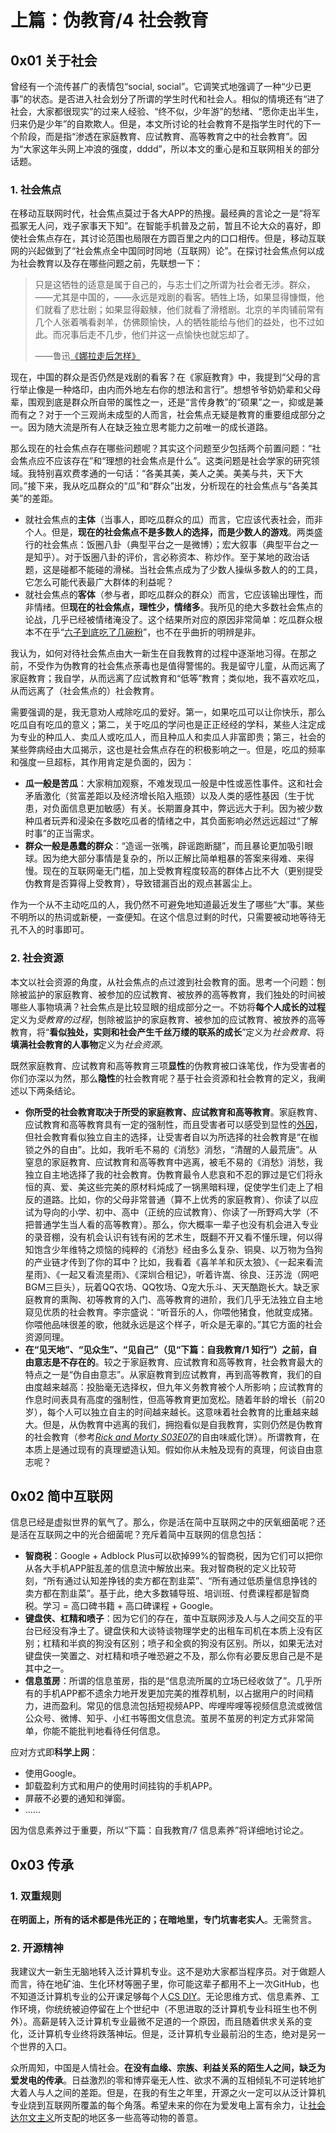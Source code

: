 # 上篇：伪教育/4 社会教育

## 0x01 关于社会

曾经有一个流传甚广的表情包“social, social”。它调笑式地强调了一种“少已更事”的状态。是否进入社会划分了所谓的学生时代和社会人。相似的情境还有“进了社会，大家都很现实”的过来人经验、“终不似，少年游”的愁绪、“愿你走出半生，归来仍是少年”的自欺欺人。但是，本文所讨论的社会教育不是指学生时代的下一个阶段，而是指“渗透在家庭教育、应试教育、高等教育之中的社会教育”。因为“大家这年头网上冲浪的强度，dddd”，所以本文的重心是和互联网相关的部分话题。

### 1. 社会焦点

在移动互联网时代，社会焦点莫过于各大APP的热搜。最经典的言论之一是“将军孤冢无人问，戏子家事天下知”。在智能手机普及之前，暂且不论大众的喜好，即使社会焦点存在，其讨论范围也局限在方圆百里之内的口口相传。但是，移动互联网的兴起做到了“社会焦点全中国同时同地（互联网）论”。在探讨社会焦点何以成为社会教育以及存在哪些问题之前，先联想一下：

> 只是这牺牲的适意是属于自己的，与志士们之所谓为社会者无涉。群众，——尤其是中国的，——永远是戏剧的看客。牺牲上场，如果显得慷慨，他们就看了悲壮剧；如果显得觳觫，他们就看了滑稽剧。北京的羊肉铺前常有几个人张着嘴看剥羊，仿佛颇愉快，人的牺牲能给与他们的益处，也不过如此。而况事后走不几步，他们并这一点愉快也就忘却了。
>
> ——鲁迅[《娜拉走后怎样》](https://book.douban.com/subject/1442720/)

现在，中国的群众是否仍然是戏剧的看客？在《家庭教育》中，我提到“父母的言行举止像是一种烙印，由内而外地左右你的想法和言行”。想想爷爷奶奶辈和父母辈，围观到底是群众所自带的属性之一，还是“言传身教”的“硕果”之一，抑或是兼而有之？对于一个三观尚未成型的人而言，社会焦点无疑是教育的重要组成部分之一。因为随大流是所有人在缺乏独立思考能力之前唯一的成长道路。

那么现在的社会焦点存在哪些问题呢？其实这个问题至少包括两个前置问题：“社会焦点应不应该存在”和“理想的社会焦点是什么”。这类问题是社会学家的研究领域。我特别喜欢费孝通的一句话：“各美其美，美人之美。美美与共，天下大同。”接下来，我从吃瓜群众的“瓜”和“群众”出发，分析现在的社会焦点与“各美其美”的差距。

- 就社会焦点的**主体**（当事人，即吃瓜群众的瓜）而言，它应该代表社会，而非个人。但是，**现在的社会焦点不是多数人的选择，而是少数人的游戏**。两类盛行的社会焦点：饭圈八卦（典型平台之一是微博）；宏大叙事（典型平台之一是知乎）。对于饭圈八卦的评价，言必称资本、称炒作。至于某地的政治话题，这是碰都不能碰的滑梯。当社会焦点成为了少数人操纵多数人的的工具，它怎么可能代表最广大群体的利益呢？
- 就社会焦点的**客体**（参与者，即吃瓜群众的群众）而言，它应该输出理性，而非情绪。但**现在的社会焦点，理性少，情绪多**。我所见的绝大多数社会焦点的论战，几乎已经被情绪淹没了。这个结果所对应的原因非常简单：吃瓜群众根本不在乎“[六子到底吃了几碗粉](https://movie.douban.com/subject/3742360/)”，也不在乎曲折的明辨是非。

我认为，如何对待社会焦点由大一新生在自我教育的过程中逐渐地习得。在那之前，不受作为伪教育的社会焦点荼毒也是值得警惕的。我是留守儿童，从而远离了家庭教育；我自学，从而远离了应试教育和“低等”教育；类似地，我不喜欢吃瓜，从而远离了（社会焦点的）社会教育。

需要强调的是，我无意劝人戒除吃瓜的爱好。第一，如果吃瓜可以让你快乐，那么吃瓜自有吃瓜的意义；第二，关于吃瓜的学问也是正正经经的学科，某些人注定成为专业的种瓜人、卖瓜人或吃瓜人，而且种瓜人和卖瓜人非富即贵；第三，社会的某些弊病经由大瓜揭示，这也是社会焦点存在的积极影响之一。但是，吃瓜的频率和强度一旦超标，其作用肯定是负面的，因为：

- **瓜一般是苦瓜**：大家稍加观察，不难发现瓜一般是中性或恶性事件。这和社会矛盾激化（贫富差距以及经济增长陷入瓶颈）以及人类的感性基因（生于忧患，对负面信息更加敏感）有关。长期置身其中，弊远远大于利。因为被少数种瓜者玩弄和浸染在多数吃瓜者的情绪之中，其负面影响必然远远超过“了解时事”的正当需求。
- **群众一般是愚蠢的群众**：“造谣一张嘴，辟谣跑断腿”，而且暴论更加吸引眼球。因为绝大部分事情是复杂的，所以正解比简单粗暴的答案来得难、来得慢。现在的互联网毫无门槛，加上受教育程度较高的群体占比不大（更别提受伪教育是否算得上受教育），导致错漏百出的观点甚嚣尘上。

作为一个从不主动吃瓜的人，我仍然不可避免地知道最近发生了哪些“大”事。某些不明所以的热词或新梗，一查便知。在这个信息过剩的时代，只需要被动地等待无孔不入的时事即可。

### 2. 社会资源

本文以社会资源的角度，从社会焦点的点过渡到社会教育的面。思考一个问题：刨除被监护的家庭教育、被参加的应试教育、被放养的高等教育，我们独处的时间被哪些人事物填满？社会焦点是比较显眼的组成部分之一。不妨将**每个人成长的过程**定义为*受教育的过程*，刨除被监护的家庭教育、被参加的应试教育、被放养的高等教育，将“**看似独处，实则和社会产生千丝万缕的联系的成长**”定义为*社会教育*、将**填满社会教育的人事物**定义为*社会资源*。

既然家庭教育、应试教育和高等教育三项**显性**的伪教育被口诛笔伐，作为受害者的你们亦深以为然，那么**隐性**的社会教育呢？基于社会资源和社会教育的定义，我阐述以下两条结论。

- **你所受的社会教育取决于所受的家庭教育、应试教育和高等教育**。家庭教育、应试教育和高等教育具有一定的强制性，而且受害者可以感受到显性的[外因](https://github.com/Anticorianderist/blog/blob/main/1-src/2-the-negation-of-negation/2-dedust/attribution-determining-the-boundary-of-inward-and-outward.md)，但社会教育看似独立自主的选择，让受害者自以为所选择的社会教育是“在枷锁之外的自由”。比如，我听毛不易的《消愁》消愁，“清醒的人最荒唐”。从窒息的家庭教育、应试教育和高等教育中逃离，被毛不易的《消愁》消愁，我独立自主地选择了我的社会教育。伪教育最令人悲哀和不忍的罪过是它们将永恒的真、爱、美这些完美的原材料炖成了一锅黑暗料理，促使学生们走上了相反的道路。比如，你的父母非常普通（算不上优秀的家庭教育）、你读了以应试为导向的小学、初中、高中（正统的应试教育）、你读了一所野鸡大学（不把普通学生当人看的高等教育）。那么，你大概率一辈子也没有机会进入专业的录音棚，没有机会认识有钱有闲的艺术生，既翻不开又看不懂乐理，何以得知饱含少年维特之烦恼的纯粹的《消愁》经由多么复杂、铜臭、以万物为刍狗的产业链才传到了你的耳中？比如，我看着《喜羊羊和灰太狼》、《一起来看流星雨》、《一起又看流星雨》、《深圳合租记》，听着许嵩、徐良、汪苏泷（网吧BGM三巨头），玩着QQ农场、QQ牧场、Q宠大乐斗、天天酷跑长大。缺乏家庭教育的熏陶、初等教育的入门、高等教育的进阶，我们几乎无法独立自主地窥见优质的社会教育。李宗盛说：“听音乐的人，你喂他猪食，他就变成猪。你喂他品味很差的歌，他就永远是这个样子，听众是无辜的。”其它方面的社会资源同理。
- **在“见天地”、“见众生”、“见自己”（见“下篇：自我教育/1 知行”）之前，自由意志是不存在的**。较之于家庭教育、应试教育和高等教育，社会教育最大的特点之一是“伪自由意志”。从家庭教育到应试教育，再到高等教育，我们的自由度越来越高：投胎毫无选择权，但九年义务教育被个人所影响；应试教育的作息时间表具有高度的强制性，但高等教育更加宽松。随着年龄的增长（前20岁），每个人可以独立自主的时间越来越长。这意味着社会教育的比重越来越大。但是，从伪教育中逃离的我们，拥抱看似是自我教育，实则仍然是伪教育的社会教育（参考[*Rick and Morty S03E07*](https://movie.douban.com/subject/26592971/)的自由味威化饼）。所谓教育，在本质上是通过现有的真理塑造认知。假如你从未触及现有的真理，何谈自由意志呢？

## 0x02 简中互联网

信息已经是虚拟世界的氧气了。那么，你是活在简中互联网之中的厌氧细菌呢？还是活在互联网之中的光合细菌呢？充斥着简中互联网的信息包括：

- **智商税**：Google + Adblock Plus可以砍掉99%的智商税，因为它们可以把你从各大手机APP脏乱差的信息流中解放出来。我对智商税的定义比较苛刻，“所有通过认知差挣钱的卖方都在割韭菜”、“所有通过低质量信息挣钱的卖方都在割韭菜”。基于此，绝大多数辅导班、培训班、付费课程都是智商税。学习 = 高口碑书籍 + 高口碑课程 + Google。
- **键盘侠、杠精和喷子**：因为它们的存在，茧中互联网涉及人与人之间交互的平台已经没有净土了。键盘侠和大谈特谈物理学史的出租车司机在本质上没有区别；杠精和半疯的狗没有区别；喷子和全疯的狗没有区别。所以，如果无法对键盘侠一笑置之、对杠精和喷子唯恐避之不及，那么你有必要反思自己是不是其中之一。
- **信息茧房**：所谓的信息茧房，指的是“信息流所属的立场已经收敛了”。几乎所有的手机APP都不遗余力地开发更加完美的推荐机制，以占据用户的时间精力，进而盈利。常见的信息流包括短视频APP、哔哩哔哩等视频信息流或微信公众号、微博、知乎、小红书等图文信息流。茧房不茧房的判定方式非常简单，你能不能批判地看待任何信息。

应对方式即**科学上网**：

- 使用Google。
- 卸载盈利方式和用户的使用时间挂钩的手机APP。
- 屏蔽不必要的通知和弹窗。
- ……

因为信息素养过于重要，所以“下篇：自我教育/7 信息素养”将详细地讨论之。

## 0x03 传承

### 1. 双重规则

**在明面上，所有的话术都是伟光正的；在暗地里，专门坑害老实人**。无需赘言。

### 2. 开源精神

我建议大一新生无脑地转入泛计算机专业。这不是劝大家都当程序员。对于做题人而言，待在地矿油、生化环材等圈子里，你可能这辈子都用不上一次GitHub，也不知道泛计算机专业的公开课足够每个人[CS DIY](https://csdiy.wiki/)。无论思维方式、信息素养、工作环境，你统统被迫停留在上个世纪中（不思进取的泛计算机专业科班生也不例外）。高薪是转入泛计算机专业最微不足道的一个原因，而且随着供求关系的变化，泛计算机专业终将跌落神坛。但是，泛计算机专业最前沿的生态，绝对是另一个世界的入口。

众所周知，中国是人情社会。**在没有血缘、宗族、利益关系的陌生人之间，缺乏为爱发电的传承**。日益激烈的零和博弈毫无人性、欲求不满的互相倾轧不可逆转地扩大着人与人之间的差距。但是，在我的有生之年里，开源之火一定可以从泛计算机专业烧到互联网所覆盖的每个角落。希望未来的你在为爱发电上富有余力，让[社会达尔文主义](https://en.wikipedia.org/wiki/Social_Darwinism)所支配的地区多一些高等动物的善意。
